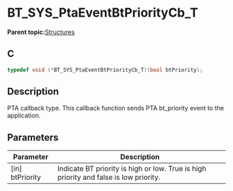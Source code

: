 # BT\_SYS\_PtaEventBtPriorityCb\_T

**Parent topic:**[Structures](GUID-358C319B-60F3-4200-A851-DCF9BCB980C3.md)

## C

```c
typedef void (*BT_SYS_PtaEventBtPriorityCb_T)(bool btPriority);
```

## Description

PTA callback type. This callback function sends PTA bt\_priority event to the application.

## Parameters

|Parameter|Description|
|---------|-----------|
|\[in\] btPriority|Indicate BT priority is high or low. True is high priority and false is low priority.|

